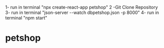 1- run in terminal "npx create-react-app petshop"
2 -Git Clone Repository
3- run in terminal "json-server --watch dbpetshop.json -p 8000"
4- run in terminal "npm start"
# petshop
